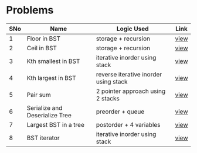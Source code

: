 # Problems

SNo | Name | Logic Used | Link |
----|------|------------|------|
1 | Floor in BST | storage + recursion | [view](floor_BST.cpp)
2 | Ceil in BST | storage + recursion | [view](ceil_BST.cpp)
3 | Kth smallest in BST | iterative inorder using stack | [view](kth_smallest.cpp) 
4 | Kth largest in BST | reverse iterative inorder using stack | [view](kth_largest.cpp) 
5 | Pair sum | 2 pointer approach using 2 stacks | [view](pair_sum.cpp)
6 | Serialize and Deserialize Tree | preorder + queue | [view](serial_deserial.cpp)
7 | Largest BST in a tree | postorder + 4 variables | [view](largest_BST.cpp)
8 | BST iterator | iterative inorder using stack | [view](bst_iterator.cpp)